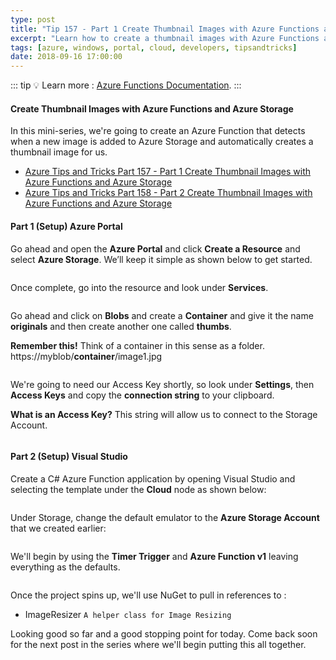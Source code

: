 ```yaml
---
type: post
title: "Tip 157 - Part 1 Create Thumbnail Images with Azure Functions and Azure Storage"
excerpt: "Learn how to create a thumbnail images with Azure Functions and Azure Storage"
tags: [azure, windows, portal, cloud, developers, tipsandtricks]
date: 2018-09-16 17:00:00
---
```


::: tip
:bulb: Learn more : [Azure Functions Documentation](https://docs.microsoft.com/azure/azure-functions/?WT.mc_id=docs-azuredevtips-micrum).
:::

#### Create Thumbnail Images with Azure Functions and Azure Storage 

In this mini-series, we're going to create an Azure Function that detects when a new image is added to Azure Storage and automatically creates a thumbnail image for us.

* [Azure Tips and Tricks Part 157 - Part 1 Create Thumbnail Images with Azure Functions and Azure Storage](https://microsoft.github.io/AzureTipsAndTricks/blog/tip157.html)
* [Azure Tips and Tricks Part 158 - Part 2 Create Thumbnail Images with Azure Functions and Azure Storage](https://microsoft.github.io/AzureTipsAndTricks/blog/tip158.html)

#### Part 1 (Setup) Azure Portal
 
Go ahead and open the **Azure Portal** and click **Create a Resource** and select **Azure Storage**. We’ll keep it simple as shown below to get started.
 
<img :src="$withBase('/files/imageresizer1.png')">

Once complete, go into the resource and look under **Services**. 

<img :src="$withBase('/files/storageacct2.png')">

Go ahead and click on **Blobs** and create a **Container** and give it the name **originals** and then create another one called **thumbs**.

**Remember this!** Think of a container in this sense as a folder. https://myblob/**container**/image1.jpg


<img :src="$withBase('/files/imageresizer2.png')">

We're going to need our Access Key shortly, so look under **Settings**, then **Access Keys** and copy the **connection string** to your clipboard.

**What is an Access Key?** This string will allow us to connect to the Storage Account.


<img :src="$withBase('/files/storagethroughcsharp1.png')">

#### Part 2 (Setup) Visual Studio

Create a C# Azure Function application by opening Visual Studio and selecting the template under the **Cloud** node as shown below:

<img :src="$withBase('/files/imageresizer3.png')">

Under Storage, change the default emulator to the **Azure Storage Account** that we created earlier:

<img :src="$withBase('/files/imageresizer4.png')">

We'll begin by using the **Timer Trigger** and **Azure Function v1** leaving everything as the defaults. 

<img :src="$withBase('/files/imageresizer5.png')">

Once the project spins up, we'll use NuGet to pull in references to :

* ImageResizer `A helper class for Image Resizing`

Looking good so far and a good stopping point for today. Come back soon for the next post in the series where we'll begin putting this all together. 

